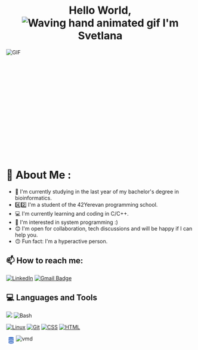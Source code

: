 <h1 align="center"> Hello World, <img src="https://raw.githubusercontent.com/nixin72/nixin72/master/wave.gif" alt="Waving hand animated gif"
height="45" width="45" /> I'm Svetlana</h1>
 <img align="right" alt="GIF" src="https://github.com/arsentieva/arsentieva/blob/main/code.gif?raw=true" width="550" height="320" />


# 💫 About Me :
- 🧬 I'm currently studying in the last year of my bachelor's degree in bioinformatics.
- 4️⃣2️⃣ I'm a student of the 42Yerevan programming school.
- 💻 I'm currently learning and coding in C/C++.
- 🤖 I'm interested in system programming :)
- 😊 I'm open for collaboration, tech discussions and will be happy if I can help you.
- 🙃 Fun fact: I'm a hyperactive person.

## 📫 How to reach me:
[![LinkedIn](https://img.shields.io/badge/LinkedIn-0077B5?style=for-the-badge&logo=linkedin&logoColor=white)](https://www.linkedin.com/in/svetlana-khachatryan-6a2961233)
[![Gmail Badge](https://img.shields.io/badge/Gmail-D14836?style=for-the-badge&logo=gmail&logoColor=white)](mailto:svetlanakhachatryan29@gmail.com)

## 💻 Languages and Tools
 <img src="https://skillicons.dev/icons?i=c,cpp,vim,visualstudio,vscode" /> <img alt="Bash" src="https://user-images.githubusercontent.com/115194519/227663092-15ccd278-8e63-487d-95d2-fa8eb4a1ba18.png">

 <a href="#"><img alt="Linux" src="https://img.shields.io/badge/Linux-FCC624?style=for-the-badge&logo=linux&logoColor=black"></a>
 <a href="#"><img alt="Git" src="https://img.shields.io/badge/GIT-E44C30?style=for-the-badge&logo=git&logoColor=white"></a>
 <a href="#"><img alt="CSS" src="https://img.shields.io/badge/CSS3-1572B6?style=for-the-badge&logo=css3&logoColor=white"></a>
<a href="#"><img alt="HTML" src="https://img.shields.io/badge/HTML5-E34F26?style=for-the-badge&logo=html5&logoColor=white"></a>

<img align="left" alt="SQL" width="26px" src="https://raw.githubusercontent.com/github/explore/80688e429a7d4ef2fca1e82350fe8e3517d3494d/topics/sql/sql.png" />
<img alt="vmd" src="https://user-images.githubusercontent.com/115194519/227663670-9bb715a1-c79a-4cdd-a1e7-cff57d2ebf8f.png">









 
 








